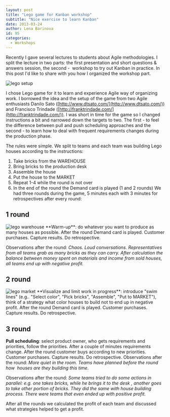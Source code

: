 ```yaml
---
layout: post
title: "Lego game for Kanban workshop"
subtitle: "Nice exercise to learn Kanban"
date: 2013-03-24
author: Lena Barinova
id: 95
categories:
  - Workshops
---
```


Recently I gave several lectures to students about Agile methodologies. I split the lecture in two parts: the first presentation and short questions & answers session, the second -  workshop to try out Kanban in practice. In this post I'd like to share with you how I organized the workshop part.

<img src="{{ site.baseurl }}/img/post_img/setup.jpg" alt="lego setup" class="left" />

I chose Lego game for it to learn and experience Agile way of organizing work. I borrowed the idea and the setup of the game from two Agile enthusiasts Danilo Sato ([http://www.dtsato.com/](http://www.dtsato.com/)) and Francisco Trindade ([http://franktrindade.com/](http://franktrindade.com/)). I was short in time for the game so I changed instructions a bit and narrowed down the targets to two. The first - to feel the difference between pull and push scheduling approaches and the second - to learn how to deal with frequent requirements changes during the production phase.

The rules were simple. We split to teams and each team was building Lego houses according to the instructions:

1.  Take bricks from the WAREHOUSE
2.  Bring bricks to the production desk
3.  Assemble the house
4.  Put the house to the MARKET
5.  Repeat 1-4 while the round is not over
6.  In the end of the round the Demand card is played (1 and 2 rounds)
We had three rounds during the game, 5 minutes each with 3 minutes for retrospectives after every round:

## 1 round
<img src="{{ site.baseurl }}/img/post_img/warehouse.jpg" alt="lego warehouse" class="left" />
**Warm-up**: do whatever you want to produce as many houses as possible. After the round Demand card is played. Customer purchases. Capture results. Do retrospective.

Observations after the round: _Chaos. Loud conversations. Representatives from all teams grab as many bricks as they can carry. After calculation the balance between money spent on materials and income from sold houses, all teams end up with negative profit._

## 2 round
<img src="{{ site.baseurl }}/img/post_img/market.jpg" alt="lego market" class="right" />
**Visualize and limit work in progress**: introduce "swim lines" (e.g.. "Select color", "Pick bricks", "Assemble", "Put to MARKET"), think of a strategy what color houses to build not to end up in negative profit. After the round Demand card is played. Customer purchases. Capture results. Do retrospective.

## 3 round
**Pull scheduling**: select product owner, who gets requirements and priorities, follow the priorities. After a couple of minutes requirements change. After the round customer buys according to new priorities. Customer purchases. Capture results. Do retrospective. Observations after the round: _More quiet in the room. Teams have planned before the round how  houses are they building this time._

Observations after the round: _Some teams tried to do some actions in parallel: e.g. one takes bricks, while he brings it to the desk , another goes to take other portion of bricks. They did the same with house building process. There were teams that even ended up with positive profit._

After all the rounds we calculated the profit of each team and discussed what strategies helped to get a profit.
